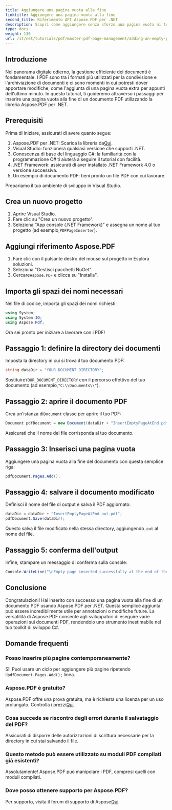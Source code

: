 ```yaml
---
title: Aggiungere una pagina vuota alla fine
linktitle: Aggiungere una pagina vuota alla fine
second_title: Riferimento API Aspose.PDF per .NET
description: Scopri come aggiungere senza sforzo una pagina vuota ai tuoi documenti PDF usando la libreria Aspose.PDF per .NET. Questo tutorial passo dopo passo ti guida attraverso il processo, dalla configurazione del tuo ambiente di sviluppo all'esecuzione delle necessarie modifiche al codice.
type: docs
weight: 130
url: /it/net/tutorials/pdf/master-pdf-page-management/adding-an-empty-page-at-end/
---
```

## Introduzione

Nel panorama digitale odierno, la gestione efficiente dei documenti è fondamentale. I PDF sono tra i formati più utilizzati per la condivisione e l'archiviazione di documenti e ci sono momenti in cui potresti dover apportare modifiche, come l'aggiunta di una pagina vuota extra per appunti dell'ultimo minuto. In questo tutorial, ti guideremo attraverso i passaggi per inserire una pagina vuota alla fine di un documento PDF utilizzando la libreria Aspose.PDF per .NET.

## Prerequisiti

Prima di iniziare, assicurati di avere quanto segue:

1.  Aspose.PDF per .NET: Scarica la libreria da[Qui](https://releases.aspose.com/pdf/net/).
2. Visual Studio: funzionerà qualsiasi versione che supporti .NET.
3. Conoscenza di base del linguaggio C#: la familiarità con la programmazione C# ti aiuterà a seguire il tutorial con facilità.
4. .NET Framework: assicurati di aver installato .NET Framework 4.0 o versione successiva.
5. Un esempio di documento PDF: tieni pronto un file PDF con cui lavorare.

Prepariamo il tuo ambiente di sviluppo in Visual Studio.

## Crea un nuovo progetto

1. Aprire Visual Studio.
2. Fare clic su "Crea un nuovo progetto".
3.  Seleziona "App console (.NET Framework)" e assegna un nome al tuo progetto (ad esempio,`PDFPageInserter`).

## Aggiungi riferimento Aspose.PDF

1. Fare clic con il pulsante destro del mouse sul progetto in Esplora soluzioni.
2. Seleziona "Gestisci pacchetti NuGet".
3.  Cercare`Aspose.PDF` e clicca su "Installa".

## Importa gli spazi dei nomi necessari

Nel file di codice, importa gli spazi dei nomi richiesti:

```csharp
using System;
using System.IO;
using Aspose.Pdf;
```

Ora sei pronto per iniziare a lavorare con i PDF!

## Passaggio 1: definire la directory dei documenti

Imposta la directory in cui si trova il tuo documento PDF:

```csharp
string dataDir = "YOUR DOCUMENT DIRECTORY";
```

 Sostituire`YOUR_DOCUMENT_DIRECTORY` con il percorso effettivo del tuo documento (ad esempio,`"C:\\Documents\\"`).

## Passaggio 2: aprire il documento PDF

 Crea un'istanza di`Document` classe per aprire il tuo PDF:

```csharp
Document pdfDocument = new Document(dataDir + "InsertEmptyPageAtEnd.pdf");
```

Assicurati che il nome del file corrisponda al tuo documento.

## Passaggio 3: Inserisci una pagina vuota

Aggiungere una pagina vuota alla fine del documento con questa semplice riga:

```csharp
pdfDocument.Pages.Add();
```

## Passaggio 4: salvare il documento modificato

Definisci il nome del file di output e salva il PDF aggiornato:

```csharp
dataDir = dataDir + "InsertEmptyPageAtEnd_out.pdf";
pdfDocument.Save(dataDir);
```

 Questo salva il file modificato nella stessa directory, aggiungendo`_out` al nome del file.

## Passaggio 5: conferma dell'output

Infine, stampare un messaggio di conferma sulla console:

```csharp
Console.WriteLine("\nEmpty page inserted successfully at the end of the document.\nFile saved at " + dataDir);
```

## Conclusione

Congratulazioni! Hai inserito con successo una pagina vuota alla fine di un documento PDF usando Aspose.PDF per .NET. Questa semplice aggiunta può essere incredibilmente utile per annotazioni o modifiche future. La versatilità di Aspose.PDF consente agli sviluppatori di eseguire varie operazioni sui documenti PDF, rendendolo uno strumento inestimabile nel tuo toolkit di sviluppo C#.

## Domande frequenti

### Posso inserire più pagine contemporaneamente?
 Sì! Puoi usare un ciclo per aggiungere più pagine ripetendo il`pdfDocument.Pages.Add();` linea.

### Aspose.PDF è gratuito?
 Aspose.PDF offre una prova gratuita, ma è richiesta una licenza per un uso prolungato. Controlla i prezzi[Qui](https://purchase.aspose.com/buy).

### Cosa succede se riscontro degli errori durante il salvataggio del PDF?
Assicurati di disporre delle autorizzazioni di scrittura necessarie per la directory in cui stai salvando il file.

### Questo metodo può essere utilizzato su moduli PDF compilati già esistenti?
Assolutamente! Aspose.PDF può manipolare i PDF, compresi quelli con moduli compilati.

### Dove posso ottenere supporto per Aspose.PDF?
 Per supporto, visita il forum di supporto di Aspose[Qui](https://forum.aspose.com/c/pdf/10).
